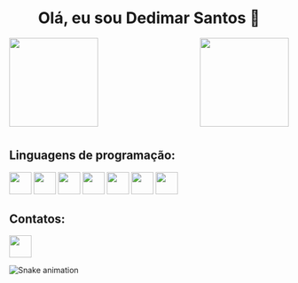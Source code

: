 <h1 align="center">Olá, eu sou Dedimar Santos 👋</h1>

<div>
  <img height='160' src='https://github-readme-stats.vercel.app/api?username=Dedimar-dev&theme=dark&show_icons=true'/>
  <img align="right"  height='160'  src='https://github-readme-stats.vercel.app/api/top-langs/?username=Dedimar-dev&layout=compact&langs_count=8&theme=dark&show_icons=true))]     (https://github.com/anuraghazra/github-readme-stats'/>
</div>

#


## Linguagens de programação:
<img src="https://cdn.jsdelivr.net/gh/devicons/devicon/icons/javascript/javascript-original.svg" width="40"></img>
<img src="https://cdn.jsdelivr.net/gh/devicons/devicon/icons/html5/html5-original.svg" width="40"></img>
<img src="https://cdn.jsdelivr.net/gh/devicons/devicon/icons/css3/css3-original.svg" width="40"></img>
<img src="https://cdn.jsdelivr.net/gh/devicons/devicon/icons/nodejs/nodejs-original.svg" width="40"></img>
<img src="https://cdn.jsdelivr.net/gh/devicons/devicon/icons/postgresql/postgresql-original.svg" width="40" />
<img src="https://cdn.jsdelivr.net/gh/devicons/devicon/icons/git/git-original.svg" width="40"></img>
<img src="https://cdn.jsdelivr.net/gh/devicons/devicon/icons/react/react-original.svg" width="40"></img>



 ## Contatos:
<a href='http://www.linkedin.com/in/dedimar-santos-3bba211b7' target='_blank'>
  <img width='40' height='40' ; src="https://cdn.jsdelivr.net/gh/devicons/devicon/icons/linkedin/linkedin-original.svg"/>
</a>

  ![Snake animation](https://github.com/Dedimar-dev/Dedimar-dev/blob/output/github-contribution-grid-snake.svg)
<!-- **Dedimar-dev/Dedimar-dev** is a ✨ _special_ ✨ repository because its `README.md` (this file) appears on your GitHub profile.

Here are some ideas to get you started:

- 🔭 I’m currently working on ...
- 🌱 I’m currently learning ...
- 👯 I’m looking to collaborate on ...
- 🤔 I’m looking for help with ...
- 💬 Ask me about ...
- 📫 How to reach me: ...
- 😄 Pronouns: ...
- ⚡ Fun fact: ...
--> 
